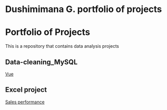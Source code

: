 # Dushimimana G. portfolio of projects
# Portfolio of Projects
This is a repository that contains data analysis projects


## Data-cleaning_MySQL
[Vue](https://github.com/dguillaume24/Data-cleaning_MySQL) 

## Excel project
[Sales performance](https://dguillaume24.github.io/Dashboard--Sales-performances-/)
